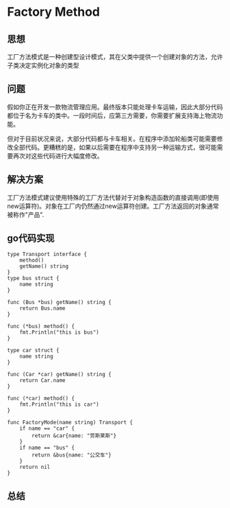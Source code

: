 # Factory Method


## 思想

工厂方法模式是一种创建型设计模式，其在父类中提供一个创建对象的方法，允许子类决定实例化对象的类型

## 问题

假如你正在开发一款物流管理应用。最终版本只能处理卡车运输，因此大部分代码都位于名为卡车的类中。一段时间后，应第三方需要，你需要扩展支持海上物流功能。

但对于目前状况来说，大部分代码都与卡车相关。在程序中添加轮船类可能需要修改全部代码。更糟糕的是，如果以后需要在程序中支持另一种运输方式，很可能需要再次对这些代码进行大幅度修改。


## 解决方案

工厂方法模式建议使用特殊的工厂方法代替对于对象构造函数的直接调用(即使用new运算符)。对象在工厂内仍然通过new运算符创建。工厂方法返回的对象通常被称作"产品".


## go代码实现

    
    type Transport interface {
    	method()
    	getName() string
    }
    type bus struct {
    	name string
    }
    
    func (Bus *bus) getName() string {
    	return Bus.name
    }
    
    func (*bus) method() {
    	fmt.Println("this is bus")
    }
    
    type car struct {
    	name string
    }
    
    func (Car *car) getName() string {
    	return Car.name
    }
    
    func (*car) method() {
    	fmt.Println("this is car")
    }
    
    func FactoryMode(name string) Transport {
    	if name == "car" {
    		return &car{name: "劳斯莱斯"}
    	}
    	if name == "bus" {
    		return &bus{name: "公交车"}
    	}
    	return nil
    }
    


## 总结    
